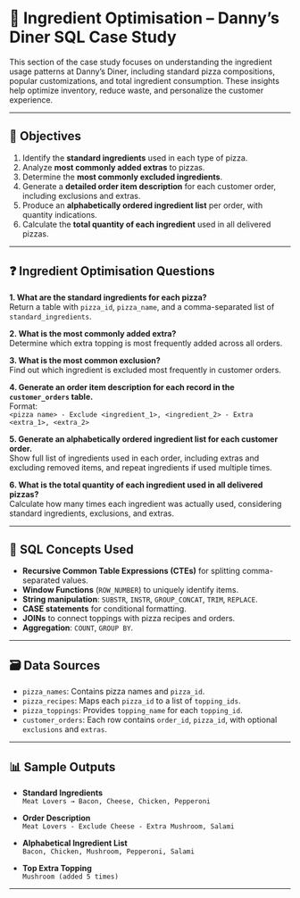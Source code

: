 # 🍕 Ingredient Optimisation – Danny’s Diner SQL Case Study

This section of the case study focuses on understanding the ingredient usage patterns at Danny’s Diner, including standard pizza compositions, popular customizations, and total ingredient consumption. These insights help optimize inventory, reduce waste, and personalize the customer experience.

---

## 📌 Objectives

1. Identify the **standard ingredients** used in each type of pizza.
2. Analyze **most commonly added extras** to pizzas.
3. Determine the **most commonly excluded ingredients**.
4. Generate a **detailed order item description** for each customer order, including exclusions and extras.
5. Produce an **alphabetically ordered ingredient list** per order, with quantity indications.
6. Calculate the **total quantity of each ingredient** used in all delivered pizzas.

---

## ❓ Ingredient Optimisation Questions

**1. What are the standard ingredients for each pizza?**  
Return a table with `pizza_id`, `pizza_name`, and a comma-separated list of `standard_ingredients`.

**2. What is the most commonly added extra?**  
Determine which extra topping is most frequently added across all orders.

**3. What is the most common exclusion?**  
Find out which ingredient is excluded most frequently in customer orders.

**4. Generate an order item description for each record in the `customer_orders` table.**  
Format:  
`<pizza name> - Exclude <ingredient_1>, <ingredient_2> - Extra <extra_1>, <extra_2>`

**5. Generate an alphabetically ordered ingredient list for each customer order.**  
Show full list of ingredients used in each order, including extras and excluding removed items, and repeat ingredients if used multiple times.

**6. What is the total quantity of each ingredient used in all delivered pizzas?**  
Calculate how many times each ingredient was actually used, considering standard ingredients, exclusions, and extras.

---

## 🧩 SQL Concepts Used

- **Recursive Common Table Expressions (CTEs)** for splitting comma-separated values.
- **Window Functions** (`ROW_NUMBER`) to uniquely identify items.
- **String manipulation**: `SUBSTR`, `INSTR`, `GROUP_CONCAT`, `TRIM`, `REPLACE`.
- **CASE statements** for conditional formatting.
- **JOINs** to connect toppings with pizza recipes and orders.
- **Aggregation**: `COUNT`, `GROUP BY`.

---

## 🗃️ Data Sources

- `pizza_names`: Contains pizza names and `pizza_id`.
- `pizza_recipes`: Maps each `pizza_id` to a list of `topping_ids`.
- `pizza_toppings`: Provides `topping_name` for each `topping_id`.
- `customer_orders`: Each row contains `order_id`, `pizza_id`, with optional `exclusions` and `extras`.

---

## 📊 Sample Outputs

- **Standard Ingredients**  
  `Meat Lovers → Bacon, Cheese, Chicken, Pepperoni`

- **Order Description**  
  `Meat Lovers - Exclude Cheese - Extra Mushroom, Salami`

- **Alphabetical Ingredient List**  
  `Bacon, Chicken, Mushroom, Pepperoni, Salami`

- **Top Extra Topping**  
  `Mushroom (added 5 times)`

---

